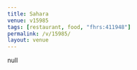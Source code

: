 ```yaml
---
title: Sahara
venue: v15985
tags: [restaurant, food, "fhrs:411948"]
permalink: /v/15985/
layout: venue
---
```

null